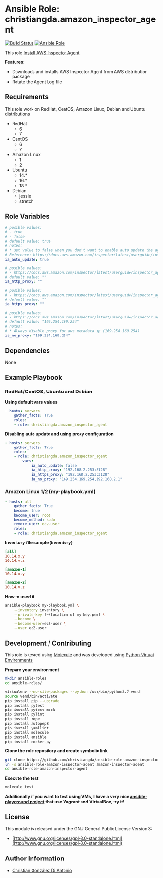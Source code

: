 # Ansible Role: christiangda.amazon_inspector_agent

[![Build Status](https://travis-ci.org/christiangda/ansible-role-amazon-inspector-agent.svg?branch=master)](https://travis-ci.org/christiangda/ansible-role-amazon-inspector-agent)
[![Ansible Role](https://img.shields.io/ansible/role/39604.svg)](https://galaxy.ansible.com/christiangda/amazon_inspector_agent)

This role [Install AWS Inspector Agent](https://docs.aws.amazon.com/inspector/latest/userguide/inspector_introduction.html)

**Features:**
* Downloads and installs AWS Inspector Agent from AWS distribution package
* Rotate the Agent Log file

## Requirements

This role work on RedHat, CentOS, Amazon Linux, Debian and Ubuntu distributions

* RedHat
  * 6
  * 7
* CentOS
  * 6
  * 7
* Amazon Linux
  * 1
  * 2
* Ubuntu
  * 14.*
  * 16.*
  * 18.*
* Debian
  * jessie
  * stretch

## Role Variables

```yaml
# posible values:
# - true
# - false
# default value: true
# notes:
# * set value to false when you don't want to enable auto update the agent
# Reference: https://docs.aws.amazon.com/inspector/latest/userguide/inspector_agents.html#agent-updates
ia_auto_update: true
```

```yaml
# posible values:
# - https://docs.aws.amazon.com/inspector/latest/userguide/inspector_agents-on-linux.html
# default value: ""
ia_http_proxy: ""
```

```yaml
# posible values:
# - https://docs.aws.amazon.com/inspector/latest/userguide/inspector_agents-on-linux.html
# default value: ""
ia_https_proxy: ""
```

```yaml
# posible values:
# - https://docs.aws.amazon.com/inspector/latest/userguide/inspector_agents-on-linux.html
# default value: "169.254.169.254"
# notes:
# * Always disable proxy for aws metadata ip (169.254.169.254)
ia_no_proxy: "169.254.169.254"
```
## Dependencies

None

## Example Playbook

### RedHat/CentOS, Ubuntu and Debian

**Using default vars values**

```yaml
- hosts: servers
    gather_facts: True
    roles:
    - role: christiangda.amazon_inspector_agent
```

**Disabling auto update and using proxy configuration**

```yaml
- hosts: servers
    gather_facts: True
    roles:
    - role: christiangda.amazon_inspector_agent
        vars:
            ia_auto_update: false
            ia_http_proxy: "192.168.2.253:3128"
            ia_https_proxy: "192.168.2.253:3128"
            ia_no_proxy: "169.254.169.254,192.168.2.1"
```

###  Amazon Linux 1/2 (my-playbook.yml)

```yaml
- hosts: all
    gather_facts: True
    become: true
    become_user: root
    become_method: sudo
    remote_user: ec2-user
    roles:
    - role: christiangda.amazon_inspector_agent
```

**Inventory file sample (inventory)**

```ini
[all]
10.14.x.y
10.14.v.z

[amazon-1]
10.14.x.y

[amazon-2]
10.14.v.z
```

**How to used it**

```bash
ansible-playbook my-playbook.yml \
    --inventory inventory \
    --private-key [~/location of my key.pem] \
    --become \
    --become-user=ec2-user \
    --user ec2-user
```

## Development / Contributing

This role is tested using [Molecule](https://molecule.readthedocs.io/en/latest/) and was developed using
[Python Virtual Environments](https://docs.python.org/3/tutorial/venv.html)

**Prepare your environment**

```bash
mkdir ansible-roles
cd ansible-roles/

virtualenv --no-site-packages --python /usr/bin/python2.7 vend
source vend/bin/activate
pip install pip --upgrade
pip install pytest
pip install pytest-mock
pip install pylint
pip install rope
pip install autopep8
pip install yamllint
pip install molecule
pip install ansible
pip install docker-py
```

**Clone the role repository and create symbolic link**

```bash
git clone https://github.com/christiangda/ansible-role-amazon-inspector-agent.git
ln -s ansible-role-amazon-inspector-agent amazon-inspector-agent
cd ansible-role-amazon-inspector-agent
```

**Execute the test**

```bash
molecule test
```

**Additionally if you want to test using VMs, I have a very nice [ansible-playground project](https://github.com/christiangda/ansible-playground) that use Vagrant and VirtualBox, try it!.**

## License

This module is released under the GNU General Public License Version 3:

* [http://www.gnu.org/licenses/gpl-3.0-standalone.html](http://www.gnu.org/licenses/gpl-3.0-standalone.html)

## Author Information

* [Christian González Di Antonio](https://github.com/christiangda)
